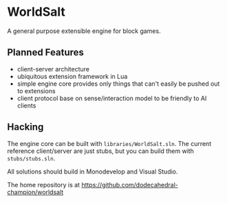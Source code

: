 # WorldSalt
A general purpose extensible engine for block games.

## Planned Features
* client-server architecture
* ubiquitous extension framework in Lua
* simple engine core provides only things that can't easily be pushed out to extensions
* client protocol base on sense/interaction model to be friendly to AI clients

## Hacking
The engine core can be built with `libraries/WorldSalt.sln`.
The current reference client/server are just stubs, but you can build them with `stubs/stubs.sln`.

All solutions should build in Monodevelop and Visual Studio.

The home repository is at <https://github.com/dodecahedral-champion/worldsalt>
